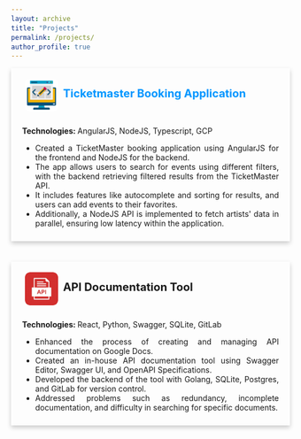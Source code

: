 ```yaml
---
layout: archive
title: "Projects"
permalink: /projects/
author_profile: true
---
```


<div style="box-shadow: 0 4px 8px 0 rgba(0,0,0,0.2); transition: 0.3s; width: 100%; margin-bottom: 20px;"  onmouseover="this.style.boxShadow='0 8px 16px 0 rgba(0,0,0,0.2)';" onmouseout="this.style.boxShadow='0 4px 8px 0 rgba(0,0,0,0.2)';">
    <div style="padding: 10px 20px;">
        <div style="padding: 4px 0; display: flex; justify-content: space-between; align-items: center;">
            <div>
                <img src="/images/project5.png" 
                     alt="usc logo" style="height: 60px; width:60px; padding:5px; border-radius: 20%; background-size: cover; vertical-align:middle;"/>
                 <b><a href="https://web-sh-hw8.uc.r.appspot.com/search" style="text-decoration: none;  color:#0096FF; font-size:20px;" onmouseover="this.style.color = '#0096FF'; this.style.textDecoration = 'underline #89CFF0';" onmouseout="this.style.color = '#0096FF'; this.style.textDecoration = 'none';">Ticketmaster Booking Application</a></b>
            </div>
        </div>
        <br>
        <span><b>Technologies: </b> AngularJS, NodeJS, Typescript, GCP</span>
        <br>
        <ul style="text-align: justify;">
            <li>Created a TicketMaster booking application using AngularJS for the frontend and NodeJS for the backend.</li>
            <li>The app allows users to search for events using different filters, with the backend retrieving filtered results from the TicketMaster API. </li>
            <li>It includes features like autocomplete and sorting for results, and users can add events to their favorites.</li>
            <li>Additionally, a NodeJS API is implemented to fetch artists' data in parallel, ensuring low latency within the application.</li>
        </ul>
    </div>
</div>
<br>

<div style="box-shadow: 0 4px 8px 0 rgba(0,0,0,0.2); transition: 0.3s; width: 100%; margin-bottom: 20px;"  onmouseover="this.style.boxShadow='0 8px 16px 0 rgba(0,0,0,0.2)';" onmouseout="this.style.boxShadow='0 4px 8px 0 rgba(0,0,0,0.2)';">
    <div style="padding: 10px 20px;">
        <div style="padding: 4px 0; display: flex; justify-content: space-between; align-items: center;">
            <div>
                <img src="/images/project1.png" 
                     alt="usc logo" style="height: 60px; width:60px; padding:5px; border-radius: 20%; background-size: cover; vertical-align:middle;"/>
                <b style="font-size:20px;">API Documentation Tool</b>
            </div>
        </div>
        <br>
        <span><b>Technologies: </b> React, Python, Swagger, SQLite, GitLab</span>
        <br>
        <ul style="text-align: justify;">
            <li>Enhanced the process of creating and managing API documentation on Google Docs.</li>
            <li>Created an in-house API documentation tool using Swagger Editor, Swagger UI, and OpenAPI Specifications.</li>
            <li>Developed the backend of the tool with Golang, SQLite, Postgres, and GitLab for version control.</li>
            <li>Addressed problems such as redundancy, incomplete documentation, and difficulty in searching for specific documents.</li>
        </ul>
    </div>
</div>
<br>